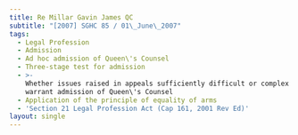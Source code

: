 ```yaml
---
title: Re Millar Gavin James QC
subtitle: "[2007] SGHC 85 / 01\_June\_2007"
tags:
  - Legal Profession
  - Admission
  - Ad hoc admission of Queen\'s Counsel
  - Three-stage test for admission
  - >-
    Whether issues raised in appeals sufficiently difficult or complex to
    warrant admission of Queen\'s Counsel
  - Application of the principle of equality of arms
  - 'Section 21 Legal Profession Act (Cap 161, 2001 Rev Ed)'
layout: single
---
```


